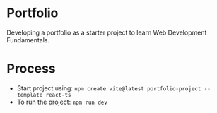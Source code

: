 # Portfolio
Developing a portfolio as a starter project to learn Web Development Fundamentals.

# Process
- Start project using: ``` npm create vite@latest portfolio-project --template react-ts ```
- To run the project: ``` npm run dev ```
